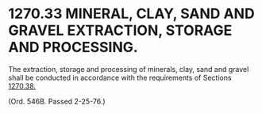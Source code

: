 1270.33 MINERAL, CLAY, SAND AND GRAVEL EXTRACTION, STORAGE AND PROCESSING.
==========================================================================

The extraction, storage and processing of minerals, clay, sand and
gravel shall be conducted in accordance with the requirements of
Sections [1270.38.](5159bb07.html)

(Ord. 546B. Passed 2-25-76.)
